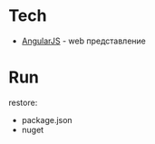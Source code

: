 
# Tech

* [AngularJS](https://angular.io/) - web представление

# Run
restore:
* package.json
* nuget

